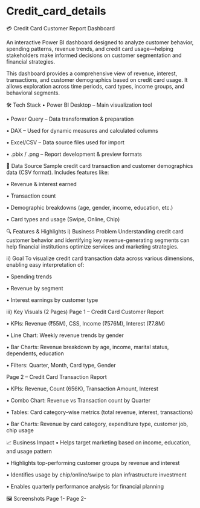 # Credit_card_details
💳 Credit Card Customer Report Dashboard

An interactive Power BI dashboard designed to analyze customer behavior, spending patterns, revenue trends, and credit card usage—helping stakeholders make informed decisions on customer segmentation and financial strategies.


This dashboard provides a comprehensive view of revenue, interest, transactions, and customer demographics based on credit card usage. It allows exploration across time periods, card types, income groups, and behavioral segments.

🛠️ Tech Stack
•	Power BI Desktop – Main visualization tool

•	Power Query – Data transformation & preparation

•	DAX – Used for dynamic measures and calculated columns

•	Excel/CSV – Data source files used for import

•	.pbix / .png – Report development & preview formats


📂 Data Source
Sample credit card transaction and customer demographics data (CSV format). Includes features like:

•	Revenue & interest earned

•	Transaction count

•	Demographic breakdowns (age, gender, income, education, etc.)

•	Card types and usage (Swipe, Online, Chip)


🔍 Features & Highlights
i) Business Problem
Understanding credit card customer behavior and identifying key revenue-generating segments can help financial institutions optimize services and marketing strategies.

ii) Goal
To visualize credit card transaction data across various dimensions, enabling easy interpretation of:

•	Spending trends

•	Revenue by segment

•	Interest earnings by customer type

iii) Key Visuals (2 Pages)
Page 1 – Credit Card Customer Report

•	KPIs: Revenue (₹55M), CSS, Income (₹576M), Interest (₹7.8M)

•	Line Chart: Weekly revenue trends by gender

•	Bar Charts: Revenue breakdown by age, income, marital status, dependents, education

•	Filters: Quarter, Month, Card type, Gender


Page 2 – Credit Card Transaction Report

•	KPIs: Revenue, Count (656K), Transaction Amount, Interest

•	Combo Chart: Revenue vs Transaction count by Quarter

•	Tables: Card category-wise metrics (total revenue, interest, transactions)

•	Bar Charts: Revenue by card category, expenditure type, customer job, chip usage


📈 Business Impact
•	Helps target marketing based on income, education, and usage pattern

•	Highlights top-performing customer groups by revenue and interest

•	Identifies usage by chip/online/swipe to plan infrastructure investment

•	Enables quarterly performance analysis for financial planning


🖼️ Screenshots
Page 1-
Page 2-
